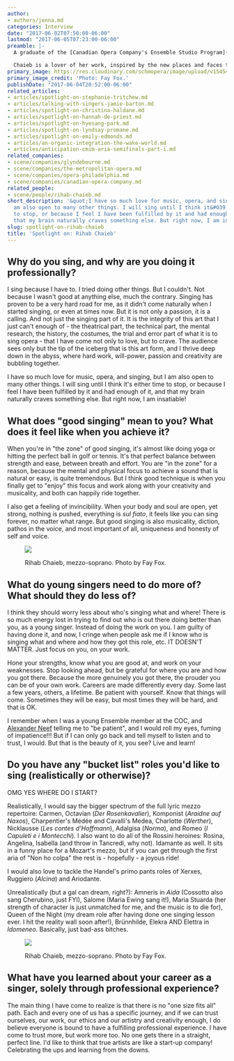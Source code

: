 ```yaml
---
author:
- authors/jenna.md
categories: Interview
date: "2017-06-02T07:50:00-06:00"
lastmod: "2017-06-05T07:23:00-06:00"
preamble: |-
  A graduate of the [Canadian Opera Company's Ensemble Studio Program](/scene/companies/canadian-opera-company-ensemble-studio/) and a member of the [Metropolitan Opera](/scene/companies/the-metropolitan-opera/)'s Lindemann Young Artist Development Program, Tunisian-Canadian mezzo-soprano [Rihab Chaieb](/scene/people/rihab-chaieb/) is currently  at the [Glyndebourne Festival](/scene/people/glyndebourne/) to sing the role of Flora in Verdi's [*La traviata*](http://www.glyndebourne.com/tickets-and-whats-on/events/2017/la-traviata/). This fall, she heads to Philadelphia to sing The Fairy Prince in the world premiere of David Hertzberg's [*The Wake World*](https://www.operaphila.org/whats-on/on-stage-2017-2018/the-wake-world/), as part of [Opera Philadelphia](/scene/companies/opera-philadelphia/)'s inaugural O17 Festival.

  Chaieb is a lover of her work, inspired by the new places and faces that make up her career. In our latest Spotlight interview, she chats about the feeling of "invincibility" she gets from singing, and the meaning of patience.
primary_image: https://res.cloudinary.com/schmopera/image/upload/v1545409169/media/webhook-uploads/1496411375675/2017-06-02---Chaieb---Fox---square.jpg.jpg
primary_image_credit: 'Photo: Fay Fox.'
publishDate: "2017-06-04T20:52:00-06:00"
related_articles:
- articles/spotlight-on-stephanie-tritchew.md
- articles/talking-with-singers-jamie-barton.md
- articles/spotlight-on-christina-haldane.md
- articles/spotlight-on-hannah-de-priest.md
- articles/spotlight-on-hyesang-park.md
- articles/spotlight-on-lyndsay-promane.md
- articles/spotlight-on-emily-edmonds.md
- articles/an-organic-integration-the-wake-world.md
- articles/anticipation-cmim-aria-semifinals-part-i.md
related_companies:
- scene/companies/glyndebourne.md
- scene/companies/the-metropolitan-opera.md
- scene/companies/opera-philadelphia.md
- scene/companies/canadian-opera-company.md
related_people:
- scene/people/rihab-chaieb.md
short_description: '&quot;I have so much love for music, opera, and singing, but I
  am also open to many other things. I will sing until I think it&#039;s either time
  to stop, or because I feel I have been fulfilled by it and had enough of it, and
  that my brain naturally craves something else. But right now, I am insatiable!&quot;'
slug: spotlight-on-rihab-chaieb
title: 'Spotlight on: Rihab Chaieb'
---
```


## Why do you sing, and why are you doing it professionally?

I sing because I have to. I tried doing other things. But I couldn't. Not because I wasn't good at anything else, much the contrary. Singing has proven to be a very hard road for me, as it didn't come naturally when I started singing, or even at times now. But it is not only a passion, it is a calling.  And not just the singing part of it. It is the integrity of this art that I just can't enough of - the theatrical part, the technical part, the mental research, the history, the costumes, the trial and error part of what it is to sing opera - that I have come not only to love, but to crave. The audience sees only but the tip of the iceberg that is this art form, and I thrive deep down in the abyss, where hard work, will-power, passion and creativity are bubbling together. 

I have so much love for music, opera, and singing, but I am also open to many other things. I will sing until I think it's either time to stop, or because I feel I have been fulfilled by it and had enough of it, and that my brain naturally craves something else. But right now, I am insatiable!

## What does "good singing" mean to you? What does it feel like when you achieve it?

When you're in "the zone" of good singing, it's almost like doing yoga or hitting the perfect ball in golf or tennis. It's that perfect balance between strength and ease, between breath and effort. You are "in the zone" for a reason, because the mental and physical focus to achieve a sound that is natural or easy, is quite tremendous. But I think good technique is when you finally get to "enjoy" this focus and work along with your creativity and musicality, and both can happily ride together. 

I also get a feeling of invincibility. When your body and soul are open, yet strong, nothing is pushed, everything is *sul fiato*, it feels like you can sing forever, no matter what range. But good singing is also musicality, diction, pathos in the voice, and most important of all, uniqueness and honesty of self and voice. 

<figure data-type="image">

![](https://res.cloudinary.com/schmopera/image/upload/v1545409169/media/webhook-uploads/1496411512382/2017-06-02---Chaieb-2---Fox.jpg.jpg)
<figcaption>Rihab Chaieb, mezzo-soprano. Photo by Fay Fox.</figcaption>
</figure>

## What do young singers need to do more of? What should they do less of?

I think they should worry less about who's singing what and where! There is so much energy lost in trying to find out who is out there doing better than you, as a young singer. Instead of doing the work on you. I am guilty of having done it, and now, I cringe when people ask me if I know who is singing what and where and how they got this role, etc. IT DOESN'T MATTER. Just focus on you, on your work. 

Hone your strengths, know what you are good at, and work on your weaknesses. Stop looking ahead, but be grateful for where you are and how you got there. Because the more genuinely you got there, the prouder you can be of your own work. Careers are made differently every day. Some last a few years, others, a lifetime. Be patient with yourself. Know that things will come. Sometimes they will be easy, but most times they will be hard, and that is OK. 

I remember when I was a young Ensemble member at the COC, and [Alexander Neef](/alexander-neef-listening-to-music/) telling me to "be patient", and I would roll my eyes, fuming of impatience!!! But if I can only go back and tell myself to listen and to trust, I would. But that is the beauty of it, you see? Live and learn!

## Do you have any "bucket list" roles you'd like to sing (realistically or otherwise)?

OMG YES WHERE DO I START?

Realistically, I would say the bigger spectrum of the full lyric mezzo repertoire: Carmen, Octavian (*Der Rosenkavalier*), Komponist (*Araidne auf Naxos*), Charpentier's Médée and Cavalli's Medea, Charlotte (*Werther*), Nicklausse (*Les contes d'Hoffmann*), Adalgisa (*Norma*), and Romeo (*I Capuleti e i Montecchi*). I also want to do all of the Rossini heroines: Rosina, Angelina, Isabella (and throw in Tancredi, why not). Idamante as well. It sits in a funny place for a Mozart's mezzo, but if you can get through the first aria of "Non ho colpa" the rest is - hopefully - a joyous ride!

I would also love to tackle the Handel's primo pants roles of Xerxes, Ruggiero (*Alcina*) and Ariodante.

Unrealistically (but a gal can dream, right?): Amneris in *Aida* (Cossotto also sang Cherubino, just FYI), Salome (Maria Ewing sang it!), Maria Stuarda (her strength of character is just unmatched for me, and the music is to die for), Queen of the Night (my dream role after having done one singing lesson ever. I hit the reality wall soon after!), Brünnhilde, Elekra AND Elettra in *Idomeneo*. Basically, just bad-ass bitches.

<figure data-type="image">

![](https://res.cloudinary.com/schmopera/image/upload/v1545409169/media/webhook-uploads/1496411524912/2017-06-02---Rihab-Chaieb---Fay-Fox.jpg.jpg)
<figcaption>Rihab Chaieb, mezzo-soprano. Photo by Fay Fox.</figcaption>
</figure>

## What have you learned about your career as a singer, solely through professional experience?

The main thing I have come to realize is that there is no "one size fits all" path. Each and every one of us has a specific journey, and if we can trust ourselves, our work, our ethics and our artistry and creativity enough, I do believe everyone is bound to have a fulfilling professional experience. I have come to trust more, but work more too. No one gets there in a straight, perfect line. I'd like to think that true artists are like a start-up company! Celebrating the ups and learning from the downs. 
